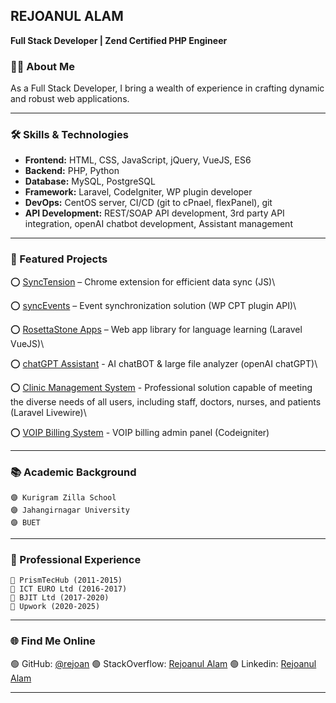 ## REJOANUL ALAM
**Full Stack Developer | Zend Certified PHP Engineer**


### 👨‍💻 About Me

As a Full Stack Developer, I bring a wealth of experience in crafting dynamic and robust web applications.

---

### 🛠️ Skills & Technologies

- **Frontend:** HTML, CSS, JavaScript, jQuery, VueJS, ES6
- **Backend:** PHP, Python
- **Database:** MySQL, PostgreSQL
- **Framework:** Laravel, CodeIgniter, WP plugin developer
- **DevOps:** CentOS server, CI/CD (git to cPnael, flexPanel), git
- **API Development:** REST/SOAP API development, 3rd party API integration, openAI chatbot development, Assistant management

---

### 🚀 Featured Projects

⭕ [SyncTension](https://github.com/rejoan/SyncTension) – Chrome extension for efficient data sync (JS)\

⭕ [syncEvents](https://github.com/rejoan/syncEvents) – Event synchronization solution (WP CPT plugin API)\

⭕ [RosettaStone Apps](https://rosettastone-apps.jp/library/#/login) – Web app library for language learning (Laravel VueJS)\

⭕ [chatGPT Assistant](https://sandbox9.marketmainframe.dev) - AI chatBOT & large file analyzer (openAI chatGPT)\

⭕ [Clinic Management System](https://rovertech.com.hk/en/project/ucmg) - Professional solution capable of meeting the diverse needs of all users, including staff, doctors, nurses, and patients (Laravel Livewire)\

⭕ [VOIP Billing System](https://webcoachbd.com/tech) - VOIP billing admin panel (Codeigniter)

---

### 📚 Academic Background

```
🟣 Kurigram Zilla School
🟣 Jahangirnagar University
🟣 BUET
```
---

### 🥅 Professional Experience

```
🔵 PrismTecHub (2011-2015)
🔵 ICT EURO Ltd (2016-2017)
🔵 BJIT Ltd (2017-2020)
🔵 Upwork (2020-2025)
```

---

### 🌐 Find Me Online

🟢 GitHub: [@rejoan](https://github.com/rejoan)
🟢 StackOverflow: [Rejoanul Alam](https://stackoverflow.com/users/1256909/rejoanul-alam)
🟢 Linkedin: [Rejoanul Alam](https://bd.linkedin.com/in/rejoanulalam)

---
